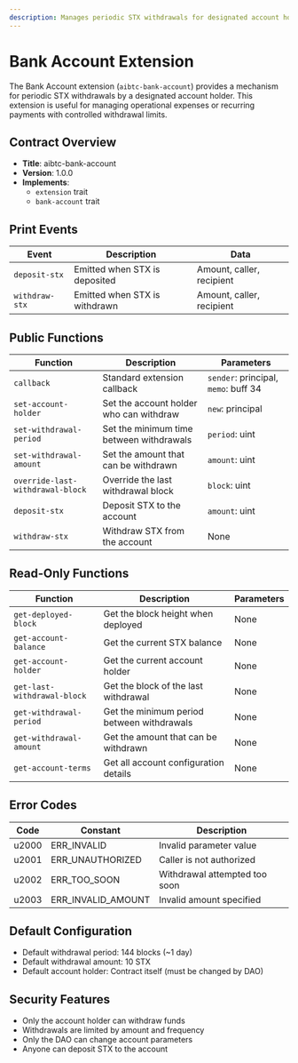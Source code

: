 ```yaml
---
description: Manages periodic STX withdrawals for designated account holder
---
```


# Bank Account Extension

The Bank Account extension (`aibtc-bank-account`) provides a mechanism for periodic STX withdrawals by a designated account holder. This extension is useful for managing operational expenses or recurring payments with controlled withdrawal limits.

## Contract Overview

- **Title**: aibtc-bank-account
- **Version**: 1.0.0
- **Implements**: 
  - `extension` trait
  - `bank-account` trait

## Print Events

| Event | Description | Data |
|-------|-------------|------|
| `deposit-stx` | Emitted when STX is deposited | Amount, caller, recipient |
| `withdraw-stx` | Emitted when STX is withdrawn | Amount, caller, recipient |

## Public Functions

| Function | Description | Parameters |
|----------|-------------|------------|
| `callback` | Standard extension callback | `sender`: principal, `memo`: buff 34 |
| `set-account-holder` | Set the account holder who can withdraw | `new`: principal |
| `set-withdrawal-period` | Set the minimum time between withdrawals | `period`: uint |
| `set-withdrawal-amount` | Set the amount that can be withdrawn | `amount`: uint |
| `override-last-withdrawal-block` | Override the last withdrawal block | `block`: uint |
| `deposit-stx` | Deposit STX to the account | `amount`: uint |
| `withdraw-stx` | Withdraw STX from the account | None |

## Read-Only Functions

| Function | Description | Parameters |
|----------|-------------|------------|
| `get-deployed-block` | Get the block height when deployed | None |
| `get-account-balance` | Get the current STX balance | None |
| `get-account-holder` | Get the current account holder | None |
| `get-last-withdrawal-block` | Get the block of the last withdrawal | None |
| `get-withdrawal-period` | Get the minimum period between withdrawals | None |
| `get-withdrawal-amount` | Get the amount that can be withdrawn | None |
| `get-account-terms` | Get all account configuration details | None |

## Error Codes

| Code | Constant | Description |
|------|----------|-------------|
| u2000 | ERR_INVALID | Invalid parameter value |
| u2001 | ERR_UNAUTHORIZED | Caller is not authorized |
| u2002 | ERR_TOO_SOON | Withdrawal attempted too soon |
| u2003 | ERR_INVALID_AMOUNT | Invalid amount specified |

## Default Configuration

- Default withdrawal period: 144 blocks (~1 day)
- Default withdrawal amount: 10 STX
- Default account holder: Contract itself (must be changed by DAO)

## Security Features

- Only the account holder can withdraw funds
- Withdrawals are limited by amount and frequency
- Only the DAO can change account parameters
- Anyone can deposit STX to the account
